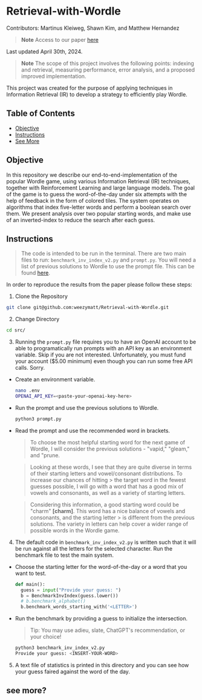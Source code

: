 # Retrieval-with-Wordle
Contributors: Martinus Kleiweg, Shawn Kim, and Matthew Hernandez
> **Note** Access to our paper [here](dont-forget-this)

Last updated April 30th, 2024.

> **Note** The scope of this project involves the following points: indexing and retrieval, measuring performance, error analysis, and a proposed improved implementation.

This project was created for the purpose of applying techniques in Information Retrieval (IR) to develop a strategy to efficiently play Wordle.

## Table of Contents
- [Objective](#objective)
- [Instructions](#instructions)
- [See More](#see-more)

## Objective
In this repository we describe our end-to-end-implementation of the popular Wordle game, using various Information Retrieval (IR) techniques, together with Reinforcement Learning and large language models. The goal of the game is to guess the word-of-the-day under six attempts with the help of feedback in the form of colored tiles. The system operates on algorithms that index five-letter words and perform a boolean search over them. We present analysis over two popular starting words, and make use of an inverted-index to reduce the search after each guess.

## Instructions
> The code is intended to be run in the terminal. There are two main files to run: ```benchmark_inv_index_v2.py``` and ```prompt.py```. You will need a list of previous solutions to Wordle to use the prompt file. This can be found [here](https://wordfinder.yourdictionary.com/wordle/answers/).

In order to reproduce the results from the paper please follow these steps: 

1. Clone the Repository
```bash
git clone git@github.com:weezymatt/Retrieval-with-Wordle.git
```
2. Change Directory
  ```bash
  cd src/
  ```
3. Running the ```prompt.py``` file requires you to have an OpenAI account to be able to programatically run prompts with an API key as an environment variable. Skip if you are not interested. Unfortunately, you must fund your account ($5.00 minimum) even though you can run some free API calls. Sorry.
- Create an environment variable.
  ```bash
  nano .env
  OPENAI_API_KEY=<paste-your-openai-key-here>
  ```
- Run the prompt and use the previous solutions to Wordle.
  ```bash
  python3 prompt.py
  ```
- Read the prompt and use the recommended word in brackets.
  > To choose the most helpful starting word for the next game of Wordle, I will consider the previous solutions - "vapid," "gleam," and "prune.

  > Looking at these words, I see that they are quite diverse in terms of their starting letters and vowel/consonant distributions. To increase our chances of hitting      > the target word in the fewest guesses possible, I will go with a word that has a good mix of vowels and consonants, as well as a variety of starting letters.

  > Considering this information, a good starting word could be "charm" **[charm]**. This word has a nice balance of vowels and consonants, and the starting letter   > is different from the previous solutions. The variety in letters can help cover a wider range of possible words in the Wordle game.

4. The default code in ```benchmark_inv_index_v2.py``` is written such that it will be run against all the letters for the selected character. Run the benchmark file to test the main system. 
- Choose the starting letter for the word-of-the-day or a word that you want to test.
  ```python
  def main():
    guess = input("Provide your guess: ")
    b = BenchmarkInvIndex(guess.lower())
    # b.benchmark_alphabet()
    b.benchmark_words_starting_with('<LETTER>')
  ```
- Run the benchmark by providing a guess to initialize the intersection.
  > Tip: You may use adieu, slate, ChatGPT's recommendation, or your choice!
  ```bash
  python3 benchmark_inv_index_v2.py
  Provide your guess: <INSERT-YOUR-WORD>
  ```
5. A text file of statistics is printed in this directory and you can see how your guess faired against the word of the day. 

## see more?
